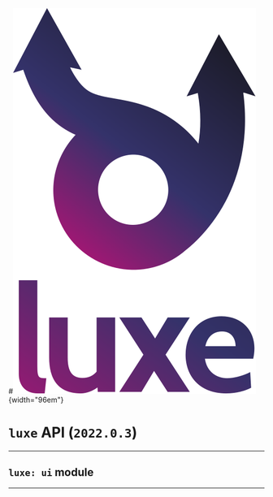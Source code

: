 #![](../images/luxe-dark.svg){width="96em"}

# `luxe` API (`2022.0.3`)  


---

## `luxe: ui` module


---

